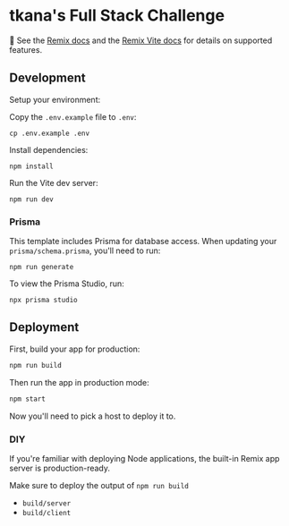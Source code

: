 # tkana's Full Stack Challenge

📖 See the [Remix docs](https://remix.run/docs) and the [Remix Vite docs](https://remix.run/docs/en/main/future/vite) for details on supported features.

## Development

Setup your environment:

Copy the `.env.example` file to `.env`:

```shellscript
cp .env.example .env
```

Install dependencies:

```shellscript
npm install
```

Run the Vite dev server:

```shellscript
npm run dev
```

### Prisma

This template includes Prisma for database access.
When updating your `prisma/schema.prisma`, you'll need to run:

```shellscript
npm run generate
```

To view the Prisma Studio, run:

```shellscript
npx prisma studio
```

## Deployment

First, build your app for production:

```sh
npm run build
```

Then run the app in production mode:

```sh
npm start
```

Now you'll need to pick a host to deploy it to.

### DIY

If you're familiar with deploying Node applications, the built-in Remix app server is production-ready.

Make sure to deploy the output of `npm run build`

- `build/server`
- `build/client`
